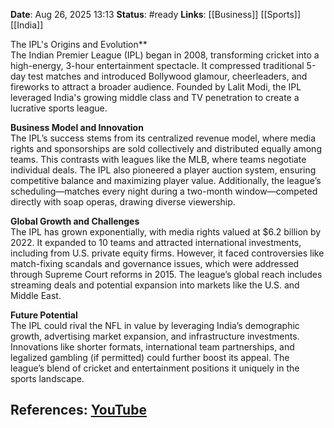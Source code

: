 **Date**: Aug 26, 2025 13:13
**Status**: #ready 
**Links**: [[Business]] [[Sports]] [[India]]

The IPL's Origins and Evolution**  
The Indian Premier League (IPL) began in 2008, transforming cricket into a high-energy, 3-hour entertainment spectacle. It compressed traditional 5-day test matches and introduced Bollywood glamour, cheerleaders, and fireworks to attract a broader audience. Founded by Lalit Modi, the IPL leveraged India's growing middle class and TV penetration to create a lucrative sports league.  

**Business Model and Innovation**  
The IPL’s success stems from its centralized revenue model, where media rights and sponsorships are sold collectively and distributed equally among teams. This contrasts with leagues like the MLB, where teams negotiate individual deals. The IPL also pioneered a player auction system, ensuring competitive balance and maximizing player value. Additionally, the league’s scheduling—matches every night during a two-month window—competed directly with soap operas, drawing diverse viewership.  

**Global Growth and Challenges**  
The IPL has grown exponentially, with media rights valued at $6.2 billion by 2022. It expanded to 10 teams and attracted international investments, including from U.S. private equity firms. However, it faced controversies like match-fixing scandals and governance issues, which were addressed through Supreme Court reforms in 2015. The league’s global reach includes streaming deals and potential expansion into markets like the U.S. and Middle East.  

**Future Potential**  
The IPL could rival the NFL in value by leveraging India’s demographic growth, advertising market expansion, and infrastructure investments. Innovations like shorter formats, international team partnerships, and legalized gambling (if permitted) could further boost its appeal. The league’s blend of cricket and entertainment positions it uniquely in the sports landscape.  

## References: [YouTube](https://www.youtube.com/watch?v=h6FS70B0blQ)
